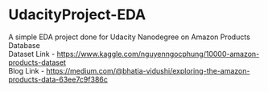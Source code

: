 # UdacityProject-EDA
A simple EDA project done for Udacity Nanodegree on Amazon Products Database
<br>
Dataset Link - https://www.kaggle.com/nguyenngocphung/10000-amazon-products-dataset
<br>
Blog Link - https://medium.com/@bhatia-vidushi/exploring-the-amazon-products-data-63ee7c9f386c
